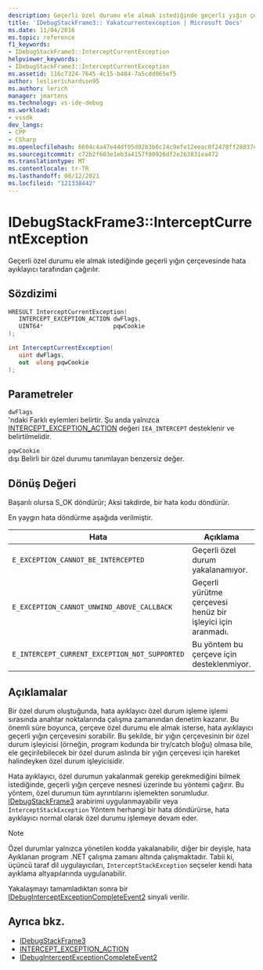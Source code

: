 ```yaml
---
description: Geçerli özel durumu ele almak istediğinde geçerli yığın çerçevesinde hata ayıklayıcı tarafından çağırılır.
title: 'IDebugStackFrame3:: Yakatcurrentexception | Microsoft Docs'
ms.date: 11/04/2016
ms.topic: reference
f1_keywords:
- IDebugStackFrame3::InterceptCurrentException
helpviewer_keywords:
- IDebugStackFrame3::InterceptCurrentException
ms.assetid: 116c7324-7645-4c15-b484-7a5cdd065ef5
author: leslierichardson95
ms.author: lerich
manager: jmartens
ms.technology: vs-ide-debug
ms.workload:
- vssdk
dev_langs:
- CPP
- CSharp
ms.openlocfilehash: 6604c4a47e44df05d02b3b6c24c9efe12eeac0f2478ff28037e9bdb3c2a2e18a
ms.sourcegitcommit: c72b2f603e1eb3a4157f00926df2e263831ea472
ms.translationtype: MT
ms.contentlocale: tr-TR
ms.lasthandoff: 08/12/2021
ms.locfileid: "121338442"
---
```

# <a name="idebugstackframe3interceptcurrentexception"></a>IDebugStackFrame3::InterceptCurrentException
Geçerli özel durumu ele almak istediğinde geçerli yığın çerçevesinde hata ayıklayıcı tarafından çağırılır.

## <a name="syntax"></a>Sözdizimi

```cpp
HRESULT InterceptCurrentException(
   INTERCEPT_EXCEPTION_ACTION dwFlags,
   UINT64*                    pqwCookie
);
```

```csharp
int InterceptCurrentException(
   uint dwFlags,
   out  ulong pqwCookie
);
```

## <a name="parameters"></a>Parametreler
`dwFlags`\
'ndaki Farklı eylemleri belirtir. Şu anda yalnızca [INTERCEPT_EXCEPTION_ACTION](../../../extensibility/debugger/reference/intercept-exception-action.md) değeri `IEA_INTERCEPT` desteklenir ve belirtilmelidir.

`pqwCookie`\
dışı Belirli bir özel durumu tanımlayan benzersiz değer.

## <a name="return-value"></a>Dönüş Değeri
 Başarılı olursa S_OK döndürür; Aksi takdirde, bir hata kodu döndürür.

 En yaygın hata döndürme aşağıda verilmiştir.

|Hata|Açıklama|
|-----------|-----------------|
|`E_EXCEPTION_CANNOT_BE_INTERCEPTED`|Geçerli özel durum yakalanamıyor.|
|`E_EXCEPTION_CANNOT_UNWIND_ABOVE_CALLBACK`|Geçerli yürütme çerçevesi henüz bir işleyici için aranmadı.|
|`E_INTERCEPT_CURRENT_EXCEPTION_NOT_SUPPORTED`|Bu yöntem bu çerçeve için desteklenmiyor.|

## <a name="remarks"></a>Açıklamalar
 Bir özel durum oluştuğunda, hata ayıklayıcı özel durum işleme işlemi sırasında anahtar noktalarında çalışma zamanından denetim kazanır. Bu önemli süre boyunca, çerçeve özel durumu ele almak isterse, hata ayıklayıcı geçerli yığın çerçevesini sorabilir. Bu şekilde, bir yığın çerçevesinin bir özel durum işleyicisi (örneğin, program kodunda bir try/catch bloğu) olmasa bile, ele geçirilebilecek bir özel durum aslında bir yığın çerçevesi için hareket halindeyken özel durum işleyicisidir.

 Hata ayıklayıcı, özel durumun yakalanmak gerekip gerekmediğini bilmek istediğinde, geçerli yığın çerçeve nesnesi üzerinde bu yöntemi çağırır. Bu yöntem, özel durumun tüm ayrıntılarını işlemekten sorumludur. [IDebugStackFrame3](../../../extensibility/debugger/reference/idebugstackframe3.md) arabirimi uygulanmayabilir veya `InterceptStackException` Yöntem herhangi bir hata döndürürse, hata ayıklayıcı normal olarak özel durumu işlemeye devam eder.

> [!NOTE]
> Özel durumlar yalnızca yönetilen kodda yakalanabilir, diğer bir deyişle, hata Ayıklanan program .NET çalışma zamanı altında çalışmaktadır. Tabii ki, üçüncü taraf dil uygulayıcıları, `InterceptStackException` seçseler kendi hata ayıklama altyapılarında uygulanabilir.

 Yakalaşmayı tamamladıktan sonra bir [IDebugInterceptExceptionCompleteEvent2](../../../extensibility/debugger/reference/idebuginterceptexceptioncompleteevent2.md) sinyali verilir.

## <a name="see-also"></a>Ayrıca bkz.
- [IDebugStackFrame3](../../../extensibility/debugger/reference/idebugstackframe3.md)
- [INTERCEPT_EXCEPTION_ACTION](../../../extensibility/debugger/reference/intercept-exception-action.md)
- [IDebugInterceptExceptionCompleteEvent2](../../../extensibility/debugger/reference/idebuginterceptexceptioncompleteevent2.md)
